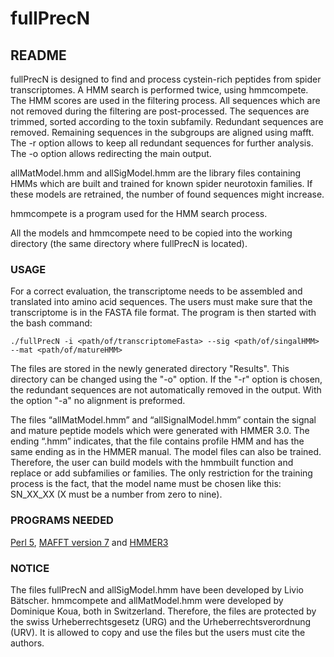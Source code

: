 # fullPrecN
## README

fullPrecN is designed to find and process cystein-rich peptides from spider transcriptomes. A HMM search is performed twice, using hmmcompete. The HMM scores are used in the filtering process. All sequences which are not removed during the filtering are post-processed. The sequences are trimmed, sorted according to the toxin subfamily. Redundant sequences are removed. Remaining sequences in the subgroups are aligned using mafft. The -r option allows to keep all redundant sequences for further analysis. The -o option allows redirecting the main output.

allMatModel.hmm and allSigModel.hmm are the library files containing HMMs which are built and trained for known spider neurotoxin families. If these models are retrained, the number of found sequences might increase.

hmmcompete is a program used for the HMM search process.

All the models and hmmcompete need to be copied into the working directory (the same directory where fullPrecN is located).

### USAGE

For a correct evaluation, the transcriptome needs to be assembled and translated into amino acid sequences. The users must make sure that the transcriptome is in the FASTA file format.
The program is then started with the bash command:
```shell
./fullPrecN -i <path/of/transcriptomeFasta> --sig <path/of/singalHMM> --mat <path/of/matureHMM>
```
The files are stored in the newly generated directory "Results". This directory can be changed using the "-o" option.
If the "-r" option is chosen, the redundant sequences are not automatically removed in the output.
With the option "-a" no alignment is preformed.

The files “allMatModel.hmm” and “allSignalModel.hmm” contain the signal and mature peptide models which were generated with HMMER 3.0. The ending “.hmm” indicates, that the file contains profile HMM and has the same ending as in the HMMER manual. The model files can also be trained. Therefore, the user can build models with the hmmbuilt function and replace or add subfamilies or families. The only restriction for the training process is the fact, that the model name must be chosen like this: SN_XX_XX (X must be a number from zero to nine).

### PROGRAMS NEEDED

[Perl 5](https://www.perl.org/), [MAFFT version 7](https://mafft.cbrc.jp/alignment/software/) and [HMMER3](http://hmmer.org/)

### NOTICE

The files fullPrecN and allSigModel.hmm have been developed by Livio Bätscher. hmmcompete and allMatModel.hmm were developed by Dominique Koua, both in Switzerland.
Therefore, the files are protected by the swiss Urheberrechtsgesetz (URG) and the Urheberrechtsverordnung (URV). It is allowed to copy and use the files but the users must cite the authors.
